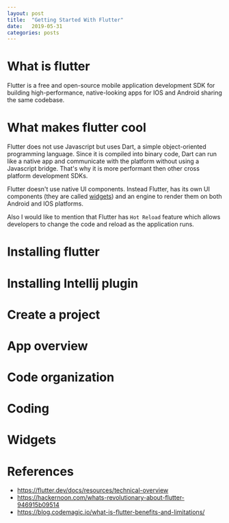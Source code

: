 ```yaml
---
layout: post
title:  "Getting Started With Flutter"
date:   2019-05-31
categories: posts
---
```


# What is flutter

Flutter is a free and open-source mobile application development SDK for building high-performance, native-looking apps for IOS and Android sharing the same codebase.

# What makes flutter cool

Flutter does not use Javascript but uses Dart, a simple object-oriented programming language. Since it is compiled into binary code, Dart can run like a native app and communicate with the platform without using a Javascript bridge. That's why it is more performant then other cross platform development SDKs.

Flutter doesn't use native UI components. Instead Flutter, has its own UI components (they are called <a href="https://flutter.dev/docs/development/ui/widgets">widgets</a>) and an engine to render them on both Android and IOS platforms.

Also I would like to mention that Flutter has `Hot Reload` feature which allows developers to change the code and reload as the application runs.

# Installing flutter

# Installing Intellij plugin

# Create a project

# App overview

# Code organization

# Coding

# Widgets

#

# References
<ul>
    <li><a href="https://flutter.dev/docs/resources/technical-overview">https://flutter.dev/docs/resources/technical-overview</a></li>
    <li><a href="https://hackernoon.com/whats-revolutionary-about-flutter-946915b09514">https://hackernoon.com/whats-revolutionary-about-flutter-946915b09514</a></li>
<li><a href="https://blog.codemagic.io/what-is-flutter-benefits-and-limitations/">https://blog.codemagic.io/what-is-flutter-benefits-and-limitations/</a></li>
    
</ul>